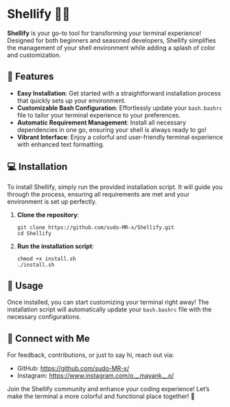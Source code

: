 # Shellify 🐚✨

**Shellify** is your go-to tool for transforming your terminal experience! Designed for both beginners and seasoned developers, Shellify simplifies the management of your shell environment while adding a splash of color and customization. 

## 🚀 Features

- **Easy Installation**: Get started with a straightforward installation process that quickly sets up your environment.
- **Customizable Bash Configuration**: Effortlessly update your `bash.bashrc` file to tailor your terminal experience to your preferences.
- **Automatic Requirement Management**: Install all necessary dependencies in one go, ensuring your shell is always ready to go!
- **Vibrant Interface**: Enjoy a colorful and user-friendly terminal experience with enhanced text formatting.

## 💻 Installation

To install Shellify, simply run the provided installation script. It will guide you through the process, ensuring all requirements are met and your environment is set up perfectly.

1. **Clone the repository**:
   ```
   git clone https://github.com/sudo-MR-x/Shellify.git
   cd Shellify
   ```
2. **Run the installation script**:
   ```
   chmod +x install.sh
   ./install.sh
   ```

## 📜 Usage

Once installed, you can start customizing your terminal right away! The installation script will automatically update your `bash.bashrc` file with the necessary configurations.

## 💌 Connect with Me

For feedback, contributions, or just to say hi, reach out via:

- GitHub: https://github.com/sudo-MR-x/
- Instagram: https://www.instagram.com/o._.mayank._.o/

Join the Shellify community and enhance your coding experience! Let’s make the terminal a more colorful and functional place together! 🎉
